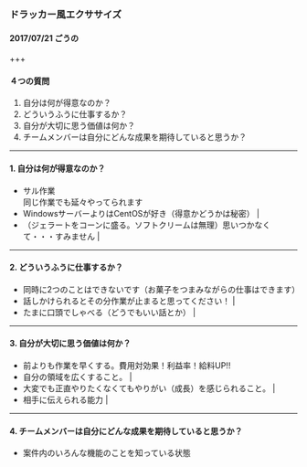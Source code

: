 ### ドラッカー風エクササイズ

#### 2017/07/21 ごうの

+++

#### ４つの質問

1. 自分は何が得意なのか？
2. どういうふうに仕事するか？
3. 自分が大切に思う価値は何か？
4. チームメンバーは自分にどんな成果を期待していると思うか？

---

#### 1. 自分は何が得意なのか？

- サル作業  
同じ作業でも延々やってられます
- WindowsサーバーよりはCentOSが好き（得意かどうかは秘密） | 
- （ジェラートをコーンに盛る。ソフトクリームは無理）思いつかなくて・・・すみません | 

---

#### 2. どういうふうに仕事するか？

- 同時に2つのことはできないです（お菓子をつまみながらの仕事はできます）
- 話しかけられるとその分作業が止まると思ってください！ | 
- たまに口頭でしゃべる（どうでもいい話とか） | 

---

#### 3. 自分が大切に思う価値は何か？

- 前よりも作業を早くする。費用対効果！利益率！給料UP!!
- 自分の領域を広くすること。 | 
- 大変でも正直やりたくなくてもやりがい（成長）を感じられること。 | 
- 相手に伝えられる能力 | 

---

#### 4. チームメンバーは自分にどんな成果を期待していると思うか？

- 案件内のいろんな機能のことを知っている状態